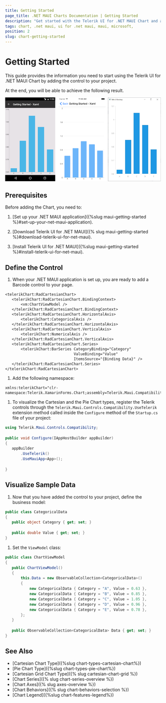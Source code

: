 ```yaml
---
title: Getting Started
page_title: .NET MAUI Charts Documentation | Getting Started
description: "Get started with the Telerik UI for .NET MAUI Chart and add the control to your .NET MAUI project."
tags: chart, .net maui, ui for .net maui, maui, microsoft,
position: 2
slug: chart-getting-started
---
```


# Getting Started

This guide provides the information you need to start using the Telerik UI for .NET MAUI Chart by adding the control to your project.

At the end, you will be able to achieve the following result.

![Basic RadCartesianChart](images/chart-gettingstarted.png "Basic RadCartesianChart")

## Prerequisites

Before adding the Chart, you need to:

1. [Set up your .NET MAUI application]({%slug maui-getting-started %}#set-up-your-net-maui-application).

1. [Download Telerik UI for .NET MAUI]({% slug maui-getting-started %}#download-telerik-ui-for-net-maui).

1. [Install Telerik UI for .NET MAUI]({%slug maui-getting-started %}#install-telerik-ui-for-net-maui).

## Define the Control

1. When your .NET MAUI application is set up, you are ready to add a Barcode control to your page.

 ```XAML
<telerikChart:RadCartesianChart>     
	<telerikChart:RadCartesianChart.BindingContext>         
		<vm:ChartViewModel />     
	</telerikChart:RadCartesianChart.BindingContext>     
	<telerikChart:RadCartesianChart.HorizontalAxis>         
		<telerikChart:CategoricalAxis />     
	</telerikChart:RadCartesianChart.HorizontalAxis>     
	<telerikChart:RadCartesianChart.VerticalAxis>         
		<telerikChart:NumericalAxis />     
	</telerikChart:RadCartesianChart.VerticalAxis>     
	<telerikChart:RadCartesianChart.Series>         
		<telerikChart:BarSeries CategoryBinding="Category"
								ValueBinding="Value"
								ItemsSource="{Binding Data}" />     
	</telerikChart:RadCartesianChart.Series>
</telerikChart:RadCartesianChart>
 ```

1. Add the following namespace:

 ```XAML
xmlns:telerikChart="clr-namespace:Telerik.XamarinForms.Chart;assembly=Telerik.Maui.Compatibility"
 ```

1. To visualize the Cartesian and the Pie Chart types, register the Telerik controls through the `Telerik.Maui.Controls.Compatibility.UseTelerik` extension method called inside the `Configure` method of the `Startup.cs` file of your project:

 ```C#
using Telerik.Maui.Controls.Compatibility;

public void Configure(IAppHostBuilder appBuilder)
{
    appBuilder        
        .UseTelerik()
        .UseMauiApp<App>();

}              
 ```

## Visualize Sample Data

1. Now that you have added the control to your project, define the business model:

 ```C#
public class CategoricalData
{
    public object Category { get; set; }

    public double Value { get; set; }
}
 ```

1. Set the `ViewModel` class:

 ```C#
public class ChartViewModel
{
    public ChartViewModel()
    {
        this.Data = new ObservableCollection<CategoricalData>()
        {
            new CategoricalData { Category = "A", Value = 0.63 },
            new CategoricalData { Category = "B", Value = 0.85 },
            new CategoricalData { Category = "C", Value = 1.05 },
            new CategoricalData { Category = "D", Value = 0.96 },
            new CategoricalData { Category = "E", Value = 0.78 },
        };
    }

    public ObservableCollection<CategoricalData> Data { get; set; }
}
 ```

## See Also

- [Cartesian Chart Type]({%slug chart-types-cartesian-chart%})
- [Pie Chart Type]({%slug chart-types-pie-chart%})
- [Cartesian Grid Chart Type]({% slug cartesian-chart-grid %})
- [Chart Series]({% slug chart-series-overview %})
- [Chart Axes]({% slug axes-overview %})
- [Chart Behaviors]({% slug chart-behaviors-selection %})
- [Chart Legend]({%slug chart-features-legend%})
